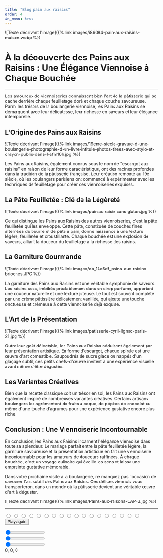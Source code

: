 ```yaml
---
title: "Blog pain aux raisins"
order: 4
in_menu: true
---
```

![Texte décrivant l'image]({% link images/i86084-pain-aux-raisins-maison.webp %})

# À la découverte des Pains aux Raisins : Une Élégance Viennoise à Chaque Bouchée

---

Les amoureux de viennoiseries connaissent bien l'art de la pâtisserie qui se cache derrière chaque feuilletage doré et chaque couche savoureuse. Parmi les trésors de la boulangerie viennoise, les Pains aux Raisins se démarquent avec leur délicatesse, leur richesse en saveurs et leur élégance intemporelle.

## L'Origine des Pains aux Raisins

![Texte décrivant l'image]({% link images/19eme-siecle-gravure-d-une-boulangerie-photographie-d-un-livre-intitule-photos-tirees-avec-stylo-et-crayon-publie-dans-l-efm18h.jpg %})

Les Pains aux Raisins, également connus sous le nom de "escargot aux raisins" en raison de leur forme caractéristique, ont des racines profondes dans la tradition de la pâtisserie française. Leur création remonte au 19e siècle, où les boulangers parisiens ont commencé à expérimenter avec les techniques de feuilletage pour créer des viennoiseries exquises.

## La Pâte Feuilletée : Clé de la Légèreté

![Texte décrivant l'image]({% link images/pain au raisin sans gluten.jpg %})

Ce qui distingue les Pains aux Raisins des autres viennoiseries, c'est la pâte feuilletée qui les enveloppe. Cette pâte, constituée de couches fines alternées de beurre et de pâte à pain, donne naissance à une texture légère, feuilletée et croustillante. Chaque bouchée est une explosion de saveurs, alliant la douceur du feuilletage à la richesse des raisins.

## La Garniture Gourmande

![Texte décrivant l'image]({% link images/ob_14e5df_pains-aux-raisins-brioches.JPG %})

La garniture des Pains aux Raisins est une véritable symphonie de saveurs. Les raisins secs, imbibés préalablement dans un sirop parfumé, apportent une douceur naturelle et une texture juteuse. Le tout est souvent complété par une crème pâtissière délicatement vanillée, qui ajoute une touche onctueuse et crémeuse à cette viennoiserie déjà exquise.

## L'Art de la Présentation

![Texte décrivant l'image]({% link images/patisserie-cyril-lignac-paris-21.jpg %})

Outre leur goût délectable, les Pains aux Raisins séduisent également par leur présentation artistique. En forme d'escargot, chaque spirale est une œuvre d'art comestible. Saupoudrés de sucre glace ou nappés d'un glaçage subtil, ces petits chefs-d'œuvre invitent à une expérience visuelle avant même d'être dégustés.

## Les Variantes Créatives

Bien que la recette classique soit un trésor en soi, les Pains aux Raisins ont également inspiré de nombreuses variantes créatives. Certains artisans boulangers les agrémentent de fruits à coque, de pépites de chocolat ou même d'une touche d'agrumes pour une expérience gustative encore plus riche.

## Conclusion : Une Viennoiserie Incontournable

En conclusion, les Pains aux Raisins incarnent l'élégance viennoise dans toute sa splendeur. Le mariage parfait entre la pâte feuilletée légère, la garniture savoureuse et la présentation artistique en fait une viennoiserie incontournable pour les amateurs de douceurs raffinées. À chaque bouchée, c'est un voyage culinaire qui éveille les sens et laisse une empreinte gustative mémorable.

Dans votre prochaine visite à la boulangerie, ne manquez pas l'occasion de savourer l'art subtil des Pains aux Raisins. Ces délices viennois vous transporteront dans un monde où la pâtisserie devient une véritable œuvre d'art à déguster.

![Texte décrivant l'image]({% link images/Pains-aux-raisons-CAP-3.jpg %})

--- 

<form id="tictactoe">
  <input type="radio" name="cell-0" id="cell-0-x" />
  <input type="radio" name="cell-0" id="cell-0-o" />
  <input type="radio" name="cell-1" id="cell-1-x" />
  <input type="radio" name="cell-1" id="cell-1-o" />
  <input type="radio" name="cell-2" id="cell-2-x" />
  <input type="radio" name="cell-2" id="cell-2-o" />
  <input type="radio" name="cell-3" id="cell-3-x" />
  <input type="radio" name="cell-3" id="cell-3-o" />
  <input type="radio" name="cell-4" id="cell-4-x" />
  <input type="radio" name="cell-4" id="cell-4-o" />
  <input type="radio" name="cell-5" id="cell-5-x" />
  <input type="radio" name="cell-5" id="cell-5-o" />
  <input type="radio" name="cell-6" id="cell-6-x" />
  <input type="radio" name="cell-6" id="cell-6-o" />
  <input type="radio" name="cell-7" id="cell-7-x" />
  <input type="radio" name="cell-7" id="cell-7-o" />
  <input type="radio" name="cell-8" id="cell-8-x" />
  <input type="radio" name="cell-8" id="cell-8-o" />

  <div id="board" class="center">
    <div class="tile" id="tile-0">
      <label for="cell-0-x"></label>
      <label for="cell-0-o"></label>
      <div></div>
    </div>
    <div class="tile" id="tile-1">
      <label for="cell-1-x"></label>
      <label for="cell-1-o"></label>
      <div></div>
    </div>
    <div class="tile" id="tile-2">
      <label for="cell-2-x"></label>
      <label for="cell-2-o"></label>
      <div></div>
    </div>
    <div class="tile" id="tile-3">
      <label for="cell-3-x"></label>
      <label for="cell-3-o"></label>
      <div></div>
    </div>
    <div class="tile" id="tile-4">
      <label for="cell-4-x"></label>
      <label for="cell-4-o"></label>
      <div></div>
    </div>
    <div class="tile" id="tile-5">
      <label for="cell-5-x"></label>
      <label for="cell-5-o"></label>
      <div></div>
    </div>
    <div class="tile" id="tile-6">
      <label for="cell-6-x"></label>
      <label for="cell-6-o"></label>
      <div></div>
    </div>
    <div class="tile" id="tile-7">
      <label for="cell-7-x"></label>
      <label for="cell-7-o"></label>
      <div></div>
    </div>
    <div class="tile" id="tile-8">
      <label for="cell-8-x"></label>
      <label for="cell-8-o"></label>
      <div></div>
    </div>
  </div>
  <div id="end">
    <div id="message" class="center">
      <div>
        <input type="reset" for="tictactoe" value="Play again" />
      </div>
    </div>
  </div>
</form> 

<div>
    <input type="range" min="0" max="255" value="0" onmousemove="func_1(this.value)" /><br />
    <input type="range" min="0" max="255" value="0" onmousemove="func_2(this.value)" /><br />
    <input type="range" min="0" max="255" value="0" onmousemove="func_3(this.value)" /><br />
    <span id="output">0, 0, 0</span>
</div>
<script>
window.red = 0;
            window.green = 0;
            window.blue = 0;
            function func_1(value) {
                window.red = value;
                change_bg();
            }
            function func_2(value) {
                window.green = value;
                change_bg();
            }
            function func_3(value) {
                window.blue = value;
                change_bg();
            }
            function change_bg() {
                document.getElementById("output").innerHTML = window.red+", "+window.green+", "+window.blue;
                document.body.style.backgroundColor = "rgb("+window.red+","+window.green+","+window.blue+")";
            } </script> 